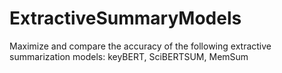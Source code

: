 # ExtractiveSummaryModels
Maximize and compare the accuracy of the following extractive summarization models: keyBERT, SciBERTSUM, MemSum
